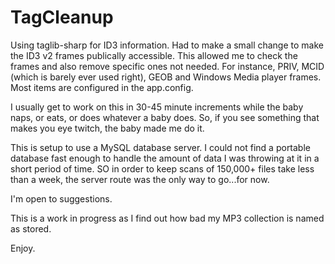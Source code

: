 # TagCleanup
Using taglib-sharp for ID3 information. Had to make a small change to make the ID3 v2 frames publically accessible.
This allowed me to check the frames and also remove specific ones not needed. For instance, PRIV, MCID (which is barely ever used right),
GEOB and Windows Media player frames. Most items are configured in the app.config.

I usually get to work on this in 30-45 minute increments while the baby naps, or eats, or does whatever a baby does. So, if you see something
that makes you eye twitch, the baby made me do it.

This is setup to use a MySQL database server. I could not find a portable database fast enough to handle the amount of data I was throwing at
it in a short period of time. SO in order to keep scans of 150,000+ files take less than a week, the server route was the only way to go...for now.

I'm open to suggestions.

This is a work in progress as I find out how bad my MP3 collection is named as stored.

Enjoy.